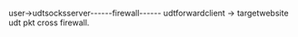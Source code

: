 

user->udtsocksserver------firewall------ udtforwardclient -> targetwebsite
udt pkt cross firewall.


